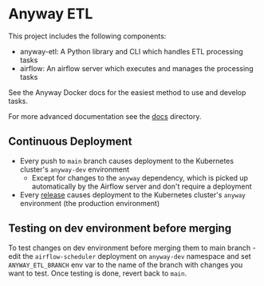 # Anyway ETL

This project includes the following components:

* anyway-etl: A Python library and CLI which handles ETL processing tasks
* airflow: An airflow server which executes and manages the processing tasks

See the Anyway Docker docs for the easiest method to use and develop tasks.

For more advanced documentation see the [docs](docs) directory.

## Continuous Deployment

* Every push to `main` branch causes deployment to the Kubernetes cluster's `anyway-dev` environment
    * Except for changes to the `anyway` dependency, which is picked up automatically
      by the Airflow server and don't require a deployment
* Every [release](https://github.com/data-for-change/anyway-etl/releases) causes deployment 
  to the Kubernetes cluster's `anyway` environment (the production environment)

## Testing on dev environment before merging

To test changes on dev environment before merging them to main branch - 
edit the `airflow-scheduler` deployment on `anyway-dev` namespace and set
`ANYWAY_ETL_BRANCH` env var to the name of the branch with changes you want
to test. Once testing is done, revert back to `main`.
